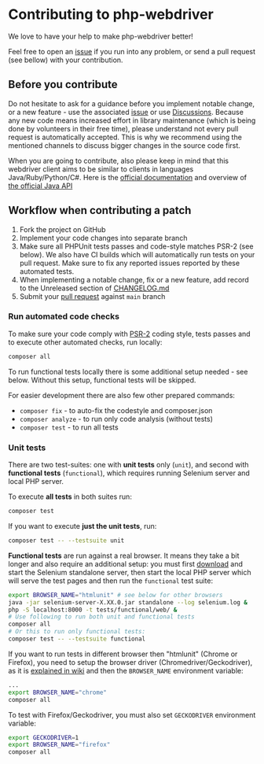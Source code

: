 # Contributing to php-webdriver

We love to have your help to make php-webdriver better!
 
Feel free to open an [issue](https://github.com/php-webdriver/php-webdriver/issues) if you run into any problem, or
send a pull request (see bellow) with your contribution.

## Before you contribute

Do not hesitate to ask for a guidance before you implement notable change, or a new feature - use the associated [issue](https://github.com/php-webdriver/php-webdriver/issues) or use [Discussions](https://github.com/php-webdriver/php-webdriver/discussions).
Because any new code means increased effort in library maintenance (which is being done by volunteers in their free time),
please understand not every pull request is automatically accepted. This is why we recommend using the mentioned channels to discuss bigger changes in the source code first.

When you are going to contribute, also please keep in mind that this webdriver client aims to be similar to clients in languages Java/Ruby/Python/C#.
Here is the [official documentation](https://www.selenium.dev/documentation/en/) and overview of [the official Java API](http://seleniumhq.github.io/selenium/docs/api/java/)

## Workflow when contributing a patch

1. Fork the project on GitHub
2. Implement your code changes into separate branch
3. Make sure all PHPUnit tests passes and code-style matches PSR-2 (see below). We also have CI builds which will automatically run tests on your pull request. Make sure to fix any reported issues reported by these automated tests.
4. When implementing a notable change, fix or a new feature, add record to the Unreleased section of [CHANGELOG.md](../CHANGELOG.md)
5. Submit your [pull request](https://github.com/php-webdriver/php-webdriver/pulls) against `main` branch

### Run automated code checks

To make sure your code comply with [PSR-2](http://www.php-fig.org/psr/psr-2/) coding style, tests passes and to execute other automated checks, run locally:

```sh
composer all
```

To run functional tests locally there is some additional setup needed - see below. Without this setup, functional tests will be skipped.


For easier development there are also few other prepared commands:
- `composer fix` - to auto-fix the codestyle and composer.json
- `composer analyze` - to run only code analysis (without tests)
- `composer test` - to run all tests

### Unit tests

There are two test-suites: one with **unit tests** only (`unit`), and second with **functional tests** (`functional`),
which requires running Selenium server and local PHP server.

To execute **all tests** in both suites run:

```sh
composer test
```

If you want to execute **just the unit tests**, run:

```sh
composer test -- --testsuite unit
```

**Functional tests** are run against a real browser. It means they take a bit longer and also require an additional setup:
you must first [download](https://www.selenium.dev/downloads/) and start the Selenium standalone server,
then start the local PHP server which will serve the test pages and then run the `functional` test suite:

```sh
export BROWSER_NAME="htmlunit" # see below for other browsers
java -jar selenium-server-X.XX.0.jar standalone --log selenium.log &
php -S localhost:8000 -t tests/functional/web/ &
# Use following to run both unit and functional tests
composer all
# Or this to run only functional tests:
composer test -- --testsuite functional
```

If you want to run tests in different browser then "htmlunit" (Chrome or Firefox), you need to setup the browser driver (Chromedriver/Geckodriver), as it is [explained in wiki](https://github.com/php-webdriver/php-webdriver/wiki/Chrome)
and then the `BROWSER_NAME` environment variable:

```sh
...
export BROWSER_NAME="chrome"
composer all
```

To test with Firefox/Geckodriver, you must also set `GECKODRIVER` environment variable:

```sh
export GECKODRIVER=1
export BROWSER_NAME="firefox"
composer all
```
